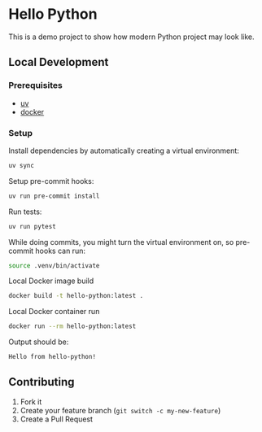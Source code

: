 # Hello Python

This is a demo project to show how modern Python project may look like.

## Local Development

### Prerequisites

- [uv](https://docs.astral.sh/uv/)
- [docker](https://docs.docker.com/get-docker/)

### Setup

Install dependencies by automatically creating a virtual environment:

```bash
uv sync
```

Setup pre-commit hooks:

```bash
uv run pre-commit install
```

Run tests:

```bash
uv run pytest
```

While doing commits, you might turn the virtual environment on, so pre-commit hooks can run:

```bash
source .venv/bin/activate
```

Local Docker image build

```bash
docker build -t hello-python:latest .
```

Local Docker container run

```bash
docker run --rm hello-python:latest
```

Output should be:

```bash
Hello from hello-python!
```

## Contributing

1. Fork it
2. Create your feature branch (`git switch -c my-new-feature`)
3. Create a Pull Request
